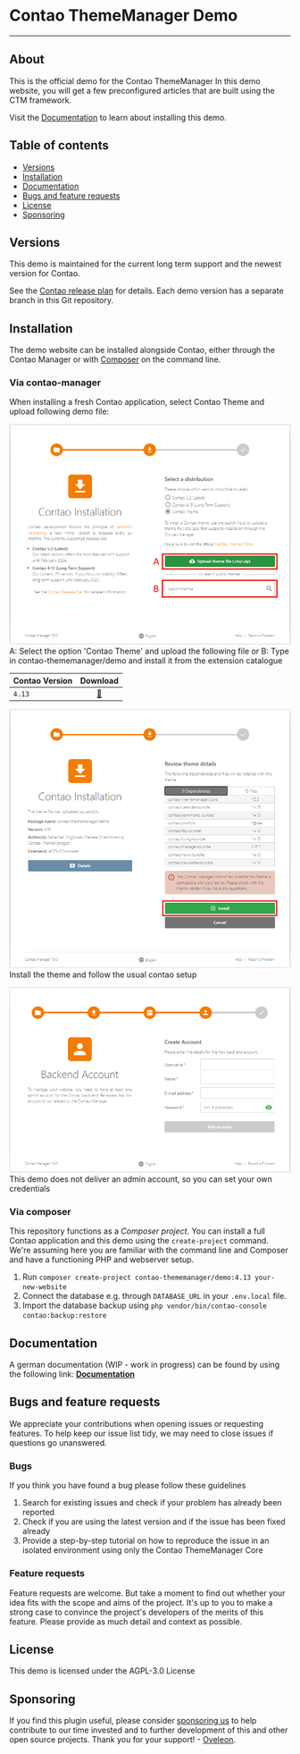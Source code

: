 # Contao ThemeManager Demo
____

## About

This is the official demo for the Contao ThemeManager
In this demo website, you will get a few preconfigured articles that are built using the CTM framework.

Visit the [Documentation][docs] to learn about installing this demo.

## Table of contents

- [Versions](#versions)
- [Installation](#installation)
- [Documentation](#documentation)
- [Bugs and feature requests](#bugs-and-feature-requests)
- [License](#license)
- [Sponsoring](#sponsoring)

## Versions
This demo is maintained for the current long term support and the newest version for Contao.

See the [Contao release plan][contao-releaseplan] for details. Each demo version has a separate branch in this Git 
repository.

## Installation
The demo website can be installed alongside Contao, either through the Contao Manager or with [Composer][composer] on 
the command line.

### Via contao-manager
When installing a fresh Contao application, select Contao Theme and upload following demo file:

![Select the contao theme option and upload the file](/docs/_images/install/cm/selectTheme.png "Select Theme")
A: Select the option 'Contao Theme' and upload the following file
or
B: Type in contao-thememanager/demo and install it from the extension catalogue

| Contao Version |             Download              |
|----------------|:---------------------------------:|
| `4.13`         | [💾](/docs/demo/ctm-demo_413.zip) |


![Check the dependencies and install the theme](/docs/_images/install/cm/dependencies.png "Composer dependencies")
Install the theme and follow the usual contao setup


![This demo does not have an admin account thus you can create one in the setup wizard](/docs/_images/install/cm/account.png "Creating an account")
This demo does not deliver an admin account, so you can set your own credentials


### Via composer
This repository functions as a _Composer project_. You can install a full Contao application and this demo using the 
`create-project` command. We're assuming here you are familiar with the command line and Composer and have a functioning 
PHP and webserver setup.

1. Run `composer create-project contao-thememanager/demo:4.13 your-new-website`
2. Connect the database e.g. through `DATABASE_URL` in your `.env.local` file.
2. Import the database backup using `php vendor/bin/contao-console contao:backup:restore`

## Documentation
A german documentation (WIP - work in progress) can be found by using the following link:
<a title="Documentation" href="https://docs.contao-thememanager.com"><strong>Documentation </strong></a>

## Bugs and feature requests
We appreciate your contributions when opening issues or requesting features. To help keep our issue list tidy, we may 
need to close issues if questions go unanswered.

### Bugs
If you think you have found a bug please follow these guidelines
1. Search for existing issues and check if your problem has already been reported
2. Check if you are using the latest version and if the issue has been fixed already
3. Provide a step-by-step tutorial on how to reproduce the issue in an isolated environment using only the Contao 
ThemeManager Core

### Feature requests
Feature requests are welcome. But take a moment to find out whether your idea fits with the scope and aims of the 
project. It's up to you to make a strong case to convince the project's developers of the merits of this feature. Please 
provide as much detail and context as possible.

## License
This demo is licensed under the AGPL-3.0 License

## Sponsoring
If you find this plugin useful, please consider [sponsoring us][sponsor] to help contribute to our time invested and to 
further development of this and other open source projects. 
Thank you for your support! - [Oveleon](https://www.oveleon.de).

[docs]: https://docs.contao-thememanager.com
[composer]: https://getcomposer.org
[contao-releaseplan]: https://to.contao.org/release-plan
[sponsor]: https://github.com/sponsors/oveleon
